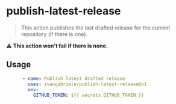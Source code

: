 # publish-latest-release

> This action publishes the last drafted release for the current repository (if there is one).

⚠️ **This action won't fail if there is none.**

## Usage

```yml
      - name: Publish latest drafted release
        uses: ivangabriele/publish-latest-release@v1
        env:
          GITHUB_TOKEN: ${{ secrets.GITHUB_TOKEN }}
```
